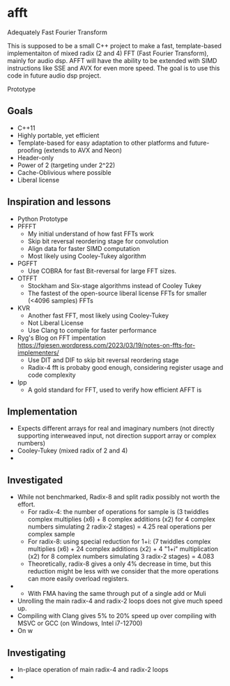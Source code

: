 # afft
Adequately Fast Fourier Transform

This is supposed to be a small C++ project to make a fast, template-based implementaiton of mixed radix (2 and 4) FFT (Fast Fourier Transform), mainly for audio dsp. AFFT will have the ability to be extended with SIMD instructions like SSE and AVX for even more speed.  The goal is to use this code in future audio dsp project. 

Prototype

## Goals
- C++11
- Highly portable, yet efficient
- Template-based for easy adaptation to other platforms and future-proofing (extends to AVX and Neon)
- Header-only
- Power of 2 (targeting under 2^22)
- Cache-Oblivious where possible
- Liberal license

## Inspiration and lessons
- Python Prototype
- PFFFT
  - My initial understand of how fast FFTs work
  - Skip bit reversal reordering stage for convolution
  - Align data for faster SIMD computation
  - Most likely using Cooley-Tukey algorithm
- PGFFT
  - Use COBRA for fast Bit-reversal for large FFT sizes.
- OTFFT
  - Stockham and Six-stage algorithms instead of Cooley Tukey
  - The fastest of the open-source liberal license FFTs for smaller (<4096 samples) FFTs
- KVR
  - Another fast FFT, most likely using Cooley-Tukey
  - Not Liberal License
  - Use Clang to compile for faster performance
- Ryg's Blog on FFT impentation https://fgiesen.wordpress.com/2023/03/19/notes-on-ffts-for-implementers/
  - Use DIT and DIF to skip bit reversal reordering stage
  - Radix-4 fft is probaby good enough, considering register usage and code complexity
- Ipp
  - A gold standard for FFT, used to verify how efficient AFFT is 

## Implementation
- Expects different arrays for real and imaginary numbers (not directly supporting interweaved input, not direction support array or complex numbers)
- Cooley-Tukey (mixed radix of 2 and 4)
- 

## Investigated
- While not benchmarked, Radix-8 and split radix possibly not worth the effort.
  - For radix-4: the number of operations for sample is (3 twiddles complex multiplies (x6) + 8 complex additions (x2) for 4 complex numbers simulating 2 radix-2 stages) = 4.25 real operations per complex sample
  - For radix-8: using special reduction for 1+i: (7 twiddles complex multiplies (x6) + 24 complex additions (x2) + 4 "1+i" multiplication (x2) for 8 complex numbers simulating 3 radix-2 stages) =  4.083
  - Theoretically, radix-8 gives a only 4% decrease in time, but this reduction might be less with we consider that the more operations can more easily overload registers. 
- - With FMA having the same through put of a single add or Muli
- Unrolling the main radix-4 and radix-2 loops does not give much speed up.
- Compiling with Clang gives 5% to 20% speed up over compiling with MSVC or GCC (on Windows, Intel i7-12700)
- On w
## Investigating
- In-place operation of main radix-4 and radix-2 loops
- 

